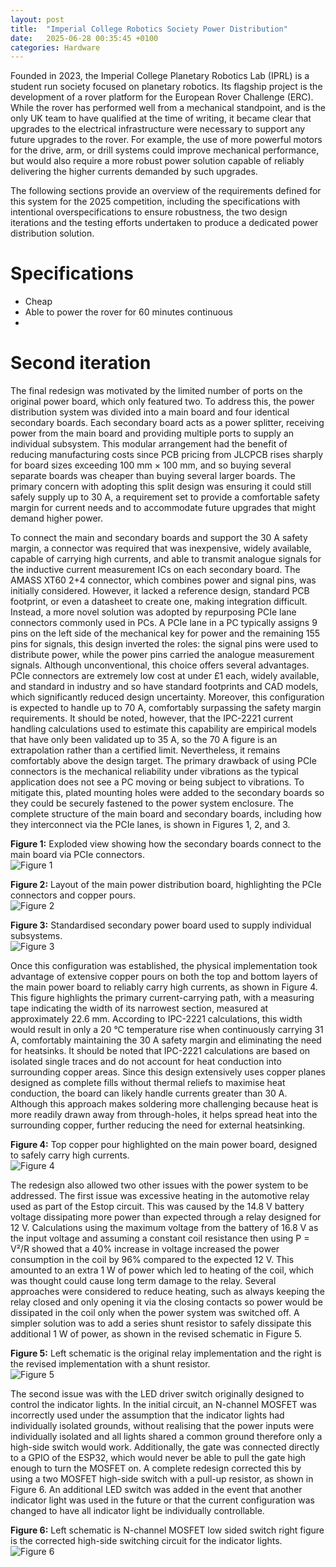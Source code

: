 ```yaml
---
layout: post
title:  "Imperial College Robotics Society Power Distribution"
date:   2025-06-28 00:35:45 +0100
categories: Hardware
---
```

Founded in 2023, the Imperial College Planetary Robotics Lab (IPRL) is a student run society focused on planetary robotics. Its flagship project is the development of a rover platform for the European Rover Challenge (ERC). While the rover has performed well from a mechanical standpoint, and is the only UK team to have qualified at the time of writing, it became clear that upgrades to the electrical infrastructure were necessary to support any future upgrades to the rover. For example, the use of more powerful motors for the drive, arm, or drill systems could improve mechanical performance, but would also require a more robust power solution capable of reliably delivering the higher currents demanded by such upgrades.

The following sections provide an overview of the requirements defined for this system for the 2025 competition, including the specifications with intentional overspecifications to ensure robustness, the two design iterations and the testing efforts undertaken to produce a dedicated power distribution solution.

# Specifications
- Cheap
- Able to power the rover for 60 minutes continuous
- 

# Second iteration

The final redesign was motivated by the limited number of ports on the original power board, which only featured two. To address this, the power distribution system was divided into a main board and four identical secondary boards. Each secondary board acts as a power splitter, receiving power from the main board and providing multiple ports to supply an individual subsystem. This modular arrangement had the benefit of reducing manufacturing costs since PCB pricing from JLCPCB rises sharply for board sizes exceeding 100 mm × 100 mm, and so buying several separate boards was cheaper than buying several larger boards. The primary concern with adopting this split design was ensuring it could still safely supply up to 30 A, a requirement set to provide a comfortable safety margin for current needs and to accommodate future upgrades that might demand higher power.

To connect the main and secondary boards and support the 30 A safety margin, a connector was required that was inexpensive, widely available, capable of carrying high currents, and able to transmit analogue signals for the inductive current measurement ICs on each secondary board. The AMASS XT60 2+4 connector, which combines power and signal pins, was initially considered. However, it lacked a reference design, standard PCB footprint, or even a datasheet to create one, making integration difficult. Instead, a more novel solution was adopted by repurposing PCIe lane connectors commonly used in PCs. A PCIe lane in a PC typically assigns 9 pins on the left side of the mechanical key for power and the remaining 155 pins for signals, this design inverted the roles: the signal pins were used to distribute power, while the power pins carried the analogue measurement signals. Although unconventional, this choice offers several advantages. PCIe connectors are extremely low cost at under £1 each, widely available, and standard in industry and so have standard footprints and CAD models, which significantly reduced design uncertainty. Moreover, this configuration is expected to handle up to 70 A, comfortably surpassing the safety margin requirements. It should be noted, however, that the IPC-2221 current handling calculations used to estimate this capability are empirical models that have only been validated up to 35 A, so the 70 A figure is an extrapolation rather than a certified limit. Nevertheless, it remains comfortably above the design target. The primary drawback of using PCIe connectors is the mechanical reliability under vibrations as the typical application does not see a PC moving or being subject to vibrations. To mitigate this, plated mounting holes were added to the secondary boards so they could be securely fastened to the power system enclosure. The complete structure of the main board and secondary boards, including how they interconnect via the PCIe lanes, is shown in Figures 1, 2, and 3.

**Figure 1:** Exploded view showing how the secondary boards connect to the main board via PCIe connectors.  
![Figure 1](Final%20Design/Images/Electronics/board_exploded.png)

**Figure 2:** Layout of the main power distribution board, highlighting the PCIe connectors and copper pours.  
![Figure 2](Final%20Design/Images/Electronics/main_board.png)

**Figure 3:** Standardised secondary power board used to supply individual subsystems.  
![Figure 3](Final%20Design/Images/Electronics/secondary_board.png)

Once this configuration was established, the physical implementation took advantage of extensive copper pours on both the top and bottom layers of the main power board to reliably carry high currents, as shown in Figure 4. This figure highlights the primary current-carrying path, with a measuring tape indicating the width of its narrowest section, measured at approximately 22.6 mm. According to IPC-2221 calculations, this width would result in only a 20 °C temperature rise when continuously carrying 31 A, comfortably maintaining the 30 A safety margin and eliminating the need for heatsinks. It should be noted that IPC-2221 calculations are based on isolated single traces and do not account for heat conduction into surrounding copper areas. Since this design extensively uses copper planes designed as complete fills without thermal reliefs to maximise heat conduction, the board can likely handle currents greater than 30 A. Although this approach makes soldering more challenging because heat is more readily drawn away from through-holes, it helps spread heat into the surrounding copper, further reducing the need for external heatsinking.

**Figure 4:** Top copper pour highlighted on the main power board, designed to safely carry high currents.  
![Figure 4](Final%20Design/Images/Electronics/copper_pours.png)

The redesign also allowed two other issues with the power system to be addressed. The first issue was excessive heating in the automotive relay used as part of the Estop circuit. This was caused by the 14.8 V battery voltage dissipating more power than expected through a relay designed for 12 V. Calculations using the maximum voltage from the battery of 16.8 V as the input voltage and assuming a constant coil resistance then using P = V²/R showed that a 40% increase in voltage increased the power consumption in the coil by 96% compared to the expected 12 V. This amounted to an extra 1 W of power which led to heating of the coil, which was thought could cause long term damage to the relay. Several approaches were considered to reduce heating, such as always keeping the relay closed and only opening it via the closing contacts so power would be dissipated in the coil only when the power system was switched off. A simpler solution was to add a series shunt resistor to safely dissipate this additional 1 W of power, as shown in the revised schematic in Figure 5.

**Figure 5:** Left schematic is the original relay implementation and the right is the revised implementation with a shunt resistor.  
![Figure 5](Final%20Design/Images/Electronics/relay_schematic.png)

The second issue was with the LED driver switch originally designed to control the indicator lights. In the initial circuit, an N-channel MOSFET was incorrectly used under the assumption that the indicator lights had individually isolated grounds, without realising that the power inputs were individually isolated and all lights shared a common ground therefore only a high-side switch would work. Additionally, the gate was connected directly to a GPIO of the ESP32, which would never be able to pull the gate high enough to turn the MOSFET on. A complete redesign corrected this by using a two MOSFET high-side switch with a pull-up resistor, as shown in Figure 6. An additional LED switch was added in the event that another indicator light was used in the future or that the current configuration was changed to have all indicator light be individually controllable.

**Figure 6:** Left schematic is N-channel MOSFET low sided switch right figure is the corrected high-side switching circuit for the indicator lights.  
![Figure 6](Final%20Design/Images/Electronics/indicator_schematic.png)
